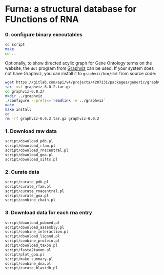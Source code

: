 # Furna: a structural database for FUnctions of RNA #

### 0. configure binary executables ##
```bash
cd script
make
cd ..
```

Optionally, to show directed acylic graph for Gene Ontology terms on the website, the ``dot`` program from [Graphviz](https://graphviz.org/) can be used. If your system does not have Graphviz, you can install it to ``graphviz/bin/dot`` from source code:
```bash
wget https://gitlab.com/api/v4/projects/4207231/packages/generic/graphviz-releases/6.0.2/graphviz-6.0.2.tar.gz
tar -xvf graphviz-6.0.2.tar.gz
cd graphviz-6.0.2/
mkdir ../graphviz
./configure --prefix=`readlink -e ../graphviz`
make
make install
cd ..
rm -rf graphviz-6.0.2.tar.gz graphviz-6.0.2
```

### 1. Download raw data ###
```bash
script/download_pdb.pl
script/download_rfam.pl
script/download_rnacentral.pl
script/download_goa.pl
script/download_sifts.pl
```

### 2. Curate data ###
```bash
script/curate_pdb.pl
script/curate_rfam.pl
script/curate_rnacentral.pl
script/curate_goa.pl
script/combine_chain.pl
```

### 3. Download data for each rna entry ###
```bash
script/download_pubmed.pl
script/download_assembly.pl
script/combine_interaction.pl
script/download_ligand.pl
script/combine_protein.pl
script/download_taxon.pl
script/fasta2taxon.pl
script/plot_goa.pl
script/make_summary.pl
script/combine_dna.pl
script/curate_blastdb.pl
```


